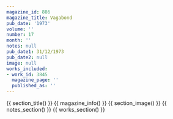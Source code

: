 ```yaml
---
magazine_id: 886
magazine_title: Vagabond
pub_date: '1973'
volume: ''
number: 17
month: ''
notes: null
pub_date1: 31/12/1973
pub_date2: null
image: null
works_included:
- work_id: 3845
  magazine_page: ''
  published_as: ''
---
```


{{ section_title() }}
{{ magazine_info() }}
{{ section_image() }}
{{ notes_section() }}
{{ works_section() }}
